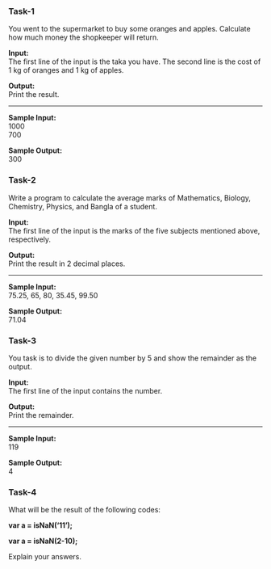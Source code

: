 ### Task-1

You went to the supermarket to buy some oranges and apples. Calculate how much money the shopkeeper will return.

**Input:**
</br>
The first line of the input is the taka you have.
The second line is the cost of 1 kg of oranges and 1 kg of apples.

**Output:**
</br>
Print the result.

---

**Sample Input:**
</br>
1000
</br>
700

**Sample Output:**
</br>
300

### Task-2

Write a program to calculate the average marks of Mathematics, Biology, Chemistry, Physics, and Bangla of a student.

**Input:**
</br>
The first line of the input is the marks of the five subjects mentioned above, respectively.

**Output:**
</br>
Print the result in 2 decimal places.

---

**Sample Input:**
</br>
75.25, 65, 80, 35.45, 99.50

**Sample Output:**
</br>
71.04
### Task-3

You task is to divide the given number by 5 and show the remainder as the output.

**Input:**
</br>
The first line of the input contains the number.

**Output:**
</br>
Print the remainder.

---

**Sample Input:**
</br>
119

**Sample Output:**
</br>
4
### Task-4

What will be the result of the following codes:

**var a = isNaN(‘11’);**

**var a = isNaN(2-10);**

Explain your answers.
